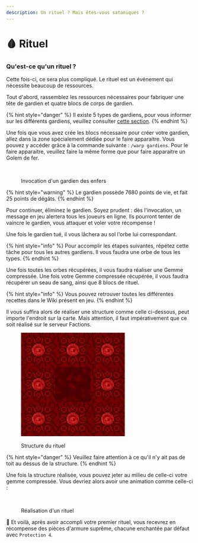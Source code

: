 ```yaml
---
description: Un rituel ? Mais êtes-vous sataniques ?
---
```


# 🩸 Rituel

### Qu'est-ce qu'un rituel ?

Cette fois-ci, ce sera plus compliqué. Le rituel est un événement qui nécessite beaucoup de ressources.

Tout d'abord, rassemblez les ressources nécessaires pour fabriquer une tête de gardien et quatre blocs de corps de gardien.

{% hint style="danger" %}
Il existe 5 types de gardiens, pour vous informer sur les différents gardiens, veuillez consulter [cette section](../gameplay/les-monstres/les-gardiens.md).
{% endhint %}

Une fois que vous avez crée les blocs nécessaire pour créer votre gardien, allez dans la zone spécialement dédiée pour le faire apparaitre. Vous pouvez y accéder grâce à la commande suivante : `/warp gardiens`. Pour le faire apparaitre, veuillez faire la même forme que pour faire apparaitre un Golem de fer.

<figure><img src="../.gitbook/assets/aFRmG7IWe6cQfFqmRzdXQrp26TniFCnKBPdFGTDs.gif" alt=""><figcaption><p>Invocation d'un gardien des enfers</p></figcaption></figure>

{% hint style="warning" %}
Le gardien possède 7680 points de vie, et fait 25 points de dégâts.
{% endhint %}

Pour continuer, éliminez le gardien. Soyez prudent : dès l'invocation, un message en jeu alertera tous les joueurs en ligne. Ils pourront tenter de vaincre le gardien, vous attaquer et voler votre récompense !

Une fois le gardien tué, il vous lâchera au sol l'orbe lui correspondant.

{% hint style="info" %}
Pour accomplir les étapes suivantes, répétez cette tâche pour tous les autres gardiens. Il vous faudra une orbe de tous les types.
{% endhint %}

Une fois toutes les orbes récupérées, il vous faudra réaliser une Gemme compressée. Une fois votre Gemme compressée récupérée, il vous faudra récupérer un seau de sang, ainsi que 8 blocs de rituel.

{% hint style="info" %}
Vous pouvez retrouver toutes les différentes recettes dans le Wiki présent en jeu.
{% endhint %}

Il vous suffira alors de réaliser une structure comme celle ci-dessous, peut importe l'endroit sur la carte. Mais attention, il faut impérativement que ce soit réalisé sur le serveur Factions.

<figure><img src="../.gitbook/assets/rituel.png" alt=""><figcaption><p>Structure du rituel</p></figcaption></figure>

{% hint style="danger" %}
Veuillez faire attention à ce qu'il n'y ait pas de toit au dessus de la structure.
{% endhint %}

Une fois la structure réalisée, vous pouvez jeter au milieu de celle-ci votre gemme compressée. Vous devriez alors avoir une animation comme celle-ci :

<figure><img src="../.gitbook/assets/m0IFQ0RqhK.gif" alt=""><figcaption><p>Réalisation d'un rituel</p></figcaption></figure>

🎉 Et voilà, après avoir accompli votre premier rituel, vous recevrez en récompense des pièces d'armure suprême, chacune enchantée par défaut avec `Protection 4`.
